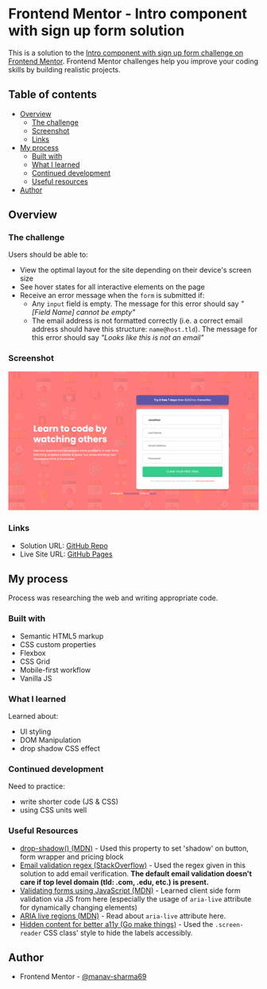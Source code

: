 # Frontend Mentor - Intro component with sign up form solution

This is a solution to the [Intro component with sign up form challenge on Frontend Mentor](https://www.frontendmentor.io/challenges/intro-component-with-signup-form-5cf91bd49edda32581d28fd1). Frontend Mentor challenges help you improve your coding skills by building realistic projects. 

## Table of contents

- [Overview](#overview)
  - [The challenge](#the-challenge)
  - [Screenshot](#screenshot)
  - [Links](#links)
- [My process](#my-process)
  - [Built with](#built-with)
  - [What I learned](#what-i-learned)
  - [Continued development](#continued-development)
  - [Useful resources](#useful-resources)
- [Author](#author)


## Overview

### The challenge

Users should be able to:

- View the optimal layout for the site depending on their device's screen size
- See hover states for all interactive elements on the page
- Receive an error message when the `form` is submitted if:
  - Any `input` field is empty. The message for this error should say *"[Field Name] cannot be empty"*
  - The email address is not formatted correctly (i.e. a correct email address should have this structure: `name@host.tld`). The message for this error should say *"Looks like this is not an email"*

### Screenshot

![](./images/screenshot.jpg)

### Links

- Solution URL: [GitHub Repo](https://github.com/manav-sharma69/frontend-mentor-projects/tree/main/intro-component-with-signup-form-main)
- Live Site URL: [GitHub Pages](https://manav-sharma69.github.io/frontend-mentor-projects/intro-component-with-signup-form-main/index.html)

## My process
Process was researching the web and writing appropriate code.

### Built with

- Semantic HTML5 markup
- CSS custom properties
- Flexbox
- CSS Grid
- Mobile-first workflow
- Vanilla JS

### What I learned

Learned about: 
- UI styling
- DOM Manipulation
- drop shadow CSS effect

### Continued development

Need to practice:
- write shorter code (JS & CSS)
- using CSS units well 

### Useful Resources

- [drop-shadow() (MDN)](https://developer.mozilla.org/en-US/docs/Web/CSS/filter-function/drop-shadow) - Used this property to set 'shadow' on button, form wrapper and pricing block
- [Email validation regex (StackOverflow)](https://stackoverflow.com/a/46181/22045800) - Used the regex given in this solution to add email verification. **The default email validation doesn't care if top level domain (tld: .com, .edu, etc.) is present.**
- [Validating forms using JavaScript (MDN)](https://developer.mozilla.org/en-US/docs/Learn/Forms/Form_validation#validating_forms_using_javascript) - Learned client side form validation via JS from here (especially the usage of `aria-live` attribute for dynamically changing elements)
- [ARIA live regions (MDN)](https://developer.mozilla.org/en-US/docs/Web/Accessibility/ARIA/ARIA_Live_Regions) - Read about `aria-live` attribute here.
- [Hidden content for better a11y (Go make things)](https://gomakethings.com/hidden-content-for-better-a11y/#hiding-the-link) - Used the `.screen-reader` CSS class' style to hide the labels accessibly.

## Author

- Frontend Mentor - [@manav-sharma69](https://www.frontendmentor.io/profile/manav-sharma69)